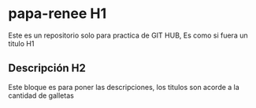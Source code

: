# papa-renee H1
Este es un repositorio solo para practica de GIT HUB, Es como si fuera un titulo H1
## Descripción H2
Este bloque es para poner las descripciones, los titulos son acorde a la cantidad de galletas
